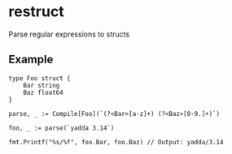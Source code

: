 # restruct
Parse regular expressions to structs

## Example

```golang
type Foo struct {
    Bar string
    Baz float64
}

parse, _ := Compile[Foo](`(?<Bar>[a-z]+) (?<Baz>[0-9.]+)`)

foo, _ := parse(`yadda 3.14`)

fmt.Printf("%s/%f", foo.Bar, foo.Baz) // Output: yadda/3.14
```